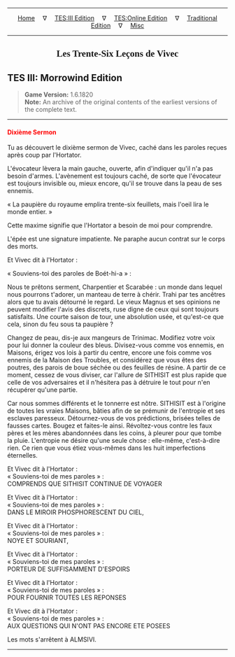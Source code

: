 
---

<!-- Jekyll Page Links -->

<center>
<a href="../../../../index.html">Home</a>
&emsp;&nabla;&emsp;
<a href="../../../index-tes3.html">TES:III Edition</a>
&emsp;&nabla;&emsp;
<a href="../../../index-teso.html">TES:Online Edition</a>
&emsp;&nabla;&emsp;
<a href="../../../index-traditional.html">Traditional Edition</a>
&emsp;&nabla;&emsp;
<a href="../../../index-misc.html">Misc</a>
</center>

<!-- Markdown Body Below: -->

---

<center>
<h2><span style="font-family:Georgia">Les Trente-Six Leçons de Vivec</span></h2>
</center>

## TES III: Morrowind Edition

> __Game Version:__ 1.6.1820\
> __Note:__ An archive of the original contents of the earliest versions of the complete text.

---

#### <span style="color:red">Dixième Sermon</span>

Tu as découvert le dixième sermon de Vivec, caché dans les paroles reçues après coup par l'Hortator.

L'évocateur lèvera la main gauche, ouverte, afin d'indiquer qu'il n'a pas besoin d'armes. L'avènement est toujours caché, de sorte que l'évocateur est toujours invisible ou, mieux encore, qu'il se trouve dans la peau de ses ennemis.

« La paupière du royaume emplira trente-six feuillets, mais l'oeil lira le monde entier. »

Cette maxime signifie que l'Hortator a besoin de moi pour comprendre.

L'épée est une signature impatiente. Ne paraphe aucun contrat sur le corps des morts.

Et Vivec dit à l'Hortator :

« Souviens-toi des paroles de Boét-hi-a » :

Nous te prêtons serment, Charpentier et Scarabée : un monde dans lequel nous pourrons t'adorer, un manteau de terre à chérir. Trahi par tes ancêtres alors que tu avais détourné le regard. Le vieux Magnus et ses opinions ne peuvent modifier l'avis des discrets, ruse digne de ceux qui sont toujours satisfaits. Une courte saison de tour, une absolution usée, et qu'est-ce que cela, sinon du feu sous ta paupière ?

Changez de peau, dis-je aux mangeurs de Trinimac. Modifiez votre voix pour lui donner la couleur des bleus. Divisez-vous comme vos ennemis, en Maisons, érigez vos lois à partir du centre, encore une fois comme vos ennemis de la Maison des Troubles, et considérez que vous êtes des poutres, des parois de boue séchée ou des feuilles de résine. A partir de ce moment, cessez de vous diviser, car l'allure de SITHISIT est plus rapide que celle de vos adversaires et il n'hésitera pas à détruire le tout pour n'en récupérer qu'une partie.

Car nous sommes différents et le tonnerre est nôtre. SITHISIT est à l'origine de toutes les vraies Maisons, bâties afin de se prémunir de l'entropie et ses esclaves paresseux. Détournez-vous de vos prédictions, brisées telles de fausses cartes. Bougez et faites-le ainsi. Révoltez-vous contre les faux pères et les mères abandonnées dans les coins, à pleurer pour que tombe la pluie. L'entropie ne désire qu'une seule chose : elle-même, c'est-à-dire rien. Ce rien que vous étiez vous-mêmes dans les huit imperfections éternelles.

Et Vivec dit à l'Hortator :\
« Souviens-toi de mes paroles » :\
COMPRENDS QUE SITHISIT CONTINUE DE VOYAGER

Et Vivec dit à l'Hortator :\
« Souviens-toi de mes paroles » :\
DANS LE MIROIR PHOSPHORESCENT DU CIEL,

Et Vivec dit à l'Hortator :\
« Souviens-toi de mes paroles » :\
NOYE ET SOURIANT,

Et Vivec dit à l'Hortator :\
« Souviens-toi de mes paroles » :\
PORTEUR DE SUFFISAMMENT D'ESPOIRS

Et Vivec dit à l'Hortator :\
« Souviens-toi de mes paroles » :\
POUR FOURNIR TOUTES LES REPONSES

Et Vivec dit à l'Hortator :\
« Souviens-toi de mes paroles » :\
AUX QUESTIONS QUI N'ONT PAS ENCORE ETE POSEES

Les mots s'arrêtent à ALMSIVI.

---
